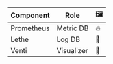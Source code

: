 
| Component     | Role       | 🖼️ |
| ------------- | ---------- | -- |
| Prometheus    | Metric DB  | 🔥 |
| Lethe         | Log DB     | 🌊 |
| Venti         | Visualizer | 💨 |
